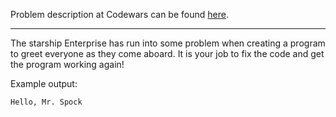 Problem description at Codewars can be found
[here](https://www.codewars.com/kata/5625618b1fe21ab49f00001f/train/python).

-------------

The starship Enterprise has run into some problem when creating a program to greet everyone as they
come aboard. It is your job to fix the code and get the program working again!
<br>

Example output:
```
Hello, Mr. Spock
```
